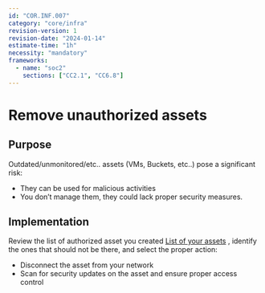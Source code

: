 ```yaml
---
id: "COR.INF.007"
category: "core/infra"
revision-version: 1
revision-date: "2024-01-14"
estimate-time: "1h"
necessity: "mandatory"
frameworks:
  - name: "soc2"
    sections: ["CC2.1", "CC6.8"]
---
```


# Remove unauthorized assets

## Purpose

Outdated/unmonitored/etc.. assets (VMs, Buckets, etc..) pose a significant risk:

- They can be used for malicious activities
- You don’t manage them, they could lack proper security measures.

## Implementation

Review the list of authorized asset you created
[List of your assets](./COR.INF.001_list_your_assets.md) , identify the ones
that should not be there, and select the proper action:

- Disconnect the asset from your network
- Scan for security updates on the asset and ensure proper access control
